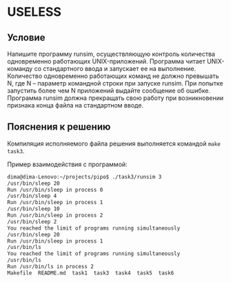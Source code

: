 # USELESS

## Условие
Напишите программу runsim, осуществляющую контроль количества одновременно работающих UNIX-приложений. Программа читает UNIX-команду со стандартного ввода и запускает ее на выполнение. Количество одновременно работающих команд не должно превышать N, где N – параметр командной строки при запуске runsim. При попытке запустить более чем N приложений выдайте сообщение об ошибке. Программа runsim должна прекращать свою работу при возникновении признака конца файла на стандартном вводе.

## Пояснения к решению
Компиляция исполняемого файла решения выполняется командой `make task3`.

Пример взаимодействия с программой:
```bash
dima@dima-Lenovo:~/projects/pipo$ ./task3/runsim 3
/usr/bin/sleep 20
Run /usr/bin/sleep in process 0
/usr/bin/sleep 4
Run /usr/bin/sleep in process 1
/usr/bin/sleep 10
Run /usr/bin/sleep in process 2
/usr/bin/sleep 2
You reached the limit of programs running simultaneously
/usr/bin/sleep 20
Run /usr/bin/sleep in process 1
/usr/bin/ls
You reached the limit of programs running simultaneously
/usr/bin/ls
Run /usr/bin/ls in process 2
Makefile  README.md  task1  task3  task4  task5  task6
```
